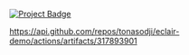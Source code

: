 <a href="https://eclairit.com:3787/fs/home/emelin/github/tonasodji/eclair-demo/last_main/PROJECT.ecd">![Project Badge](https://github.com/tonasodji/eclair_badge/blob/main/badge.svg)</a>


https://api.github.com/repos/tonasodji/eclair-demo/actions/artifacts/317893901





